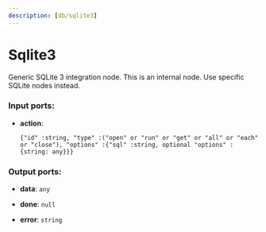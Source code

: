 ```yaml
---
description: [db/sqlite3]
---
```


# Sqlite3

Generic SQLite 3 integration node.
This is an internal node. Use specific SQLite nodes instead.

### Input ports:

* __action__: 
    ```
    {"id" :string, "type" :("open" or "run" or "get" or "all" or "each" or "close"), "options" :{"sql" :string, optional "options" :{string: any}}}
    ```

### Output ports:

* __data__: ` any `


* __done__: ` null `


* __error__: ` string `

